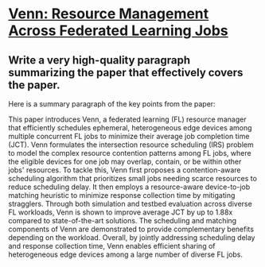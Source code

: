 # [Venn: Resource Management Across Federated Learning Jobs](https://arxiv.org/abs/2312.08298)

## Write a very high-quality paragraph summarizing the paper that effectively covers the paper.

 Here is a summary paragraph of the key points from the paper:

This paper introduces Venn, a federated learning (FL) resource manager that efficiently schedules ephemeral, heterogeneous edge devices among multiple concurrent FL jobs to minimize their average job completion time (JCT). Venn formulates the intersection resource scheduling (IRS) problem to model the complex resource contention patterns among FL jobs, where the eligible devices for one job may overlap, contain, or be within other jobs' resources. To tackle this, Venn first proposes a contention-aware scheduling algorithm that prioritizes small jobs needing scarce resources to reduce scheduling delay. It then employs a resource-aware device-to-job matching heuristic to minimize response collection time by mitigating stragglers. Through both simulation and testbed evaluation across diverse FL workloads, Venn is shown to improve average JCT by up to 1.88x compared to state-of-the-art solutions. The scheduling and matching components of Venn are demonstrated to provide complementary benefits depending on the workload. Overall, by jointly addressing scheduling delay and response collection time, Venn enables efficient sharing of heterogeneous edge devices among a large number of diverse FL jobs.
